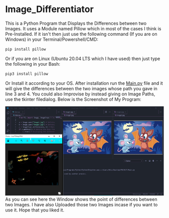 # Image_Differentiator
This is a Python Program that Displays the Differences between two Images. It uses a Module named Pillow which in most of the cases I think is Pre-Installed. If it isn't then just use the following command (If you are on Windows) in your Terminal/Powershell/CMD:
```
pip install pillow
```
Or if you are on Linux (Ubuntu 20.04 LTS which I have used) then just type the following in your Bash:
```
pip3 install pillow
```
Or Install it according to your OS. After installation run the [Main.py](Main.py) file and it will give the differences between the two images whose path you gave in line 3 and 4. You could also Improvise by instead giving on Image Paths, use the tkinter filedialog. Below is the Screenshot of My Program:

<img src="Code_Screenshot.png"><img>
As you can see here the Window shows the point of differences between two Images. I have also Uploaded those two Images incase if you want to use it. Hope that you liked it.
